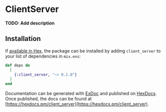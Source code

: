 # ClientServer

**TODO: Add description**

## Installation

If [available in Hex](https://hex.pm/docs/publish), the package can be installed
by adding `client_server` to your list of dependencies in `mix.exs`:

```elixir
def deps do
  [
    {:client_server, "~> 0.1.0"}
  ]
end
```

Documentation can be generated with [ExDoc](https://github.com/elixir-lang/ex_doc)
and published on [HexDocs](https://hexdocs.pm). Once published, the docs can
be found at [https://hexdocs.pm/client_server](https://hexdocs.pm/client_server).

